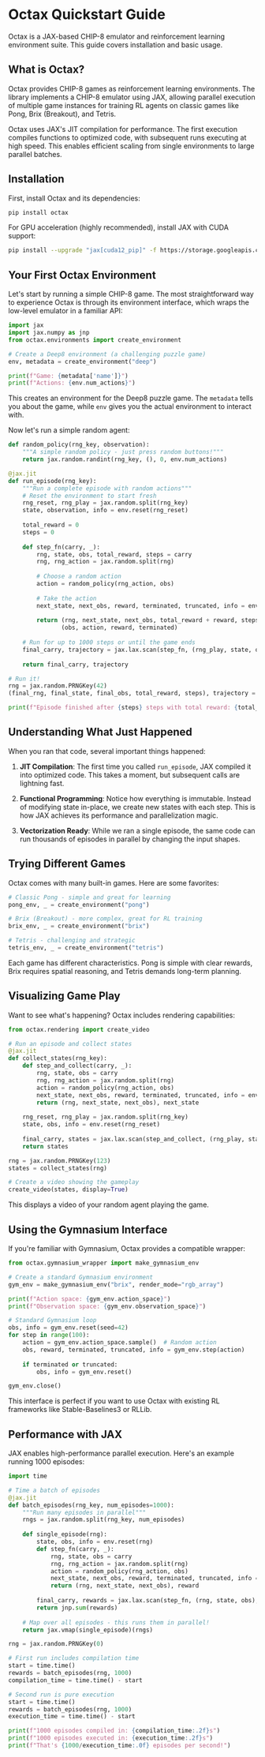 # Octax Quickstart Guide

Octax is a JAX-based CHIP-8 emulator and reinforcement learning environment suite. This guide covers installation and basic usage.

## What is Octax?

Octax provides CHIP-8 games as reinforcement learning environments. The library implements a CHIP-8 emulator using JAX, allowing parallel execution of multiple game instances for training RL agents on classic games like Pong, Brix (Breakout), and Tetris.

Octax uses JAX's JIT compilation for performance. The first execution compiles functions to optimized code, with subsequent runs executing at high speed. This enables efficient scaling from single environments to large parallel batches.

## Installation

First, install Octax and its dependencies:

```bash
pip install octax
```

For GPU acceleration (highly recommended), install JAX with CUDA support:

```bash
pip install --upgrade "jax[cuda12_pip]" -f https://storage.googleapis.com/jax-releases/jax_cuda_releases.html
```

## Your First Octax Environment

Let's start by running a simple CHIP-8 game. The most straightforward way to experience Octax is through its environment interface, which wraps the low-level emulator in a familiar API:

```python
import jax
import jax.numpy as jnp
from octax.environments import create_environment

# Create a Deep8 environment (a challenging puzzle game)
env, metadata = create_environment("deep")

print(f"Game: {metadata['name']}")
print(f"Actions: {env.num_actions}")
```

This creates an environment for the Deep8 puzzle game. The `metadata` tells you about the game, while `env` gives you the actual environment to interact with.

Now let's run a simple random agent:

```python
def random_policy(rng_key, observation):
    """A simple random policy - just press random buttons!"""
    return jax.random.randint(rng_key, (), 0, env.num_actions)

@jax.jit
def run_episode(rng_key):
    """Run a complete episode with random actions"""
    # Reset the environment to start fresh
    rng_reset, rng_play = jax.random.split(rng_key)
    state, observation, info = env.reset(rng_reset)
    
    total_reward = 0
    steps = 0
    
    def step_fn(carry, _):
        rng, state, obs, total_reward, steps = carry
        rng, rng_action = jax.random.split(rng)
        
        # Choose a random action
        action = random_policy(rng_action, obs)
        
        # Take the action
        next_state, next_obs, reward, terminated, truncated, info = env.step(state, action)
        
        return (rng, next_state, next_obs, total_reward + reward, steps + 1), \
               (obs, action, reward, terminated)
    
    # Run for up to 1000 steps or until the game ends
    final_carry, trajectory = jax.lax.scan(step_fn, (rng_play, state, observation, 0, 0), length=1000)
    
    return final_carry, trajectory

# Run it!
rng = jax.random.PRNGKey(42)
(final_rng, final_state, final_obs, total_reward, steps), trajectory = run_episode(rng)

print(f"Episode finished after {steps} steps with total reward: {total_reward}")
```

## Understanding What Just Happened

When you ran that code, several important things happened:

1. **JIT Compilation**: The first time you called `run_episode`, JAX compiled it into optimized code. This takes a moment, but subsequent calls are lightning fast.

2. **Functional Programming**: Notice how everything is immutable. Instead of modifying state in-place, we create new states with each step. This is how JAX achieves its performance and parallelization magic.

3. **Vectorization Ready**: While we ran a single episode, the same code can run thousands of episodes in parallel by changing the input shapes.

## Trying Different Games

Octax comes with many built-in games. Here are some favorites:

```python
# Classic Pong - simple and great for learning
pong_env, _ = create_environment("pong")

# Brix (Breakout) - more complex, great for RL training
brix_env, _ = create_environment("brix")

# Tetris - challenging and strategic
tetris_env, _ = create_environment("tetris")
```

Each game has different characteristics. Pong is simple with clear rewards, Brix requires spatial reasoning, and Tetris demands long-term planning.

## Visualizing Game Play

Want to see what's happening? Octax includes rendering capabilities:

```python
from octax.rendering import create_video

# Run an episode and collect states
@jax.jit
def collect_states(rng_key):
    def step_and_collect(carry, _):
        rng, state, obs = carry
        rng, rng_action = jax.random.split(rng)
        action = random_policy(rng_action, obs)
        next_state, next_obs, reward, terminated, truncated, info = env.step(state, action)
        return (rng, next_state, next_obs), next_state
    
    rng_reset, rng_play = jax.random.split(rng_key)
    state, obs, info = env.reset(rng_reset)
    
    final_carry, states = jax.lax.scan(step_and_collect, (rng_play, state, obs), length=500)
    return states

rng = jax.random.PRNGKey(123)
states = collect_states(rng)

# Create a video showing the gameplay
create_video(states, display=True)
```

This displays a video of your random agent playing the game.

## Using the Gymnasium Interface

If you're familiar with Gymnasium, Octax provides a compatible wrapper:

```python
from octax.gymnasium_wrapper import make_gymnasium_env

# Create a standard Gymnasium environment
gym_env = make_gymnasium_env("brix", render_mode="rgb_array")

print(f"Action space: {gym_env.action_space}")
print(f"Observation space: {gym_env.observation_space}")

# Standard Gymnasium loop
obs, info = gym_env.reset(seed=42)
for step in range(100):
    action = gym_env.action_space.sample()  # Random action
    obs, reward, terminated, truncated, info = gym_env.step(action)
    
    if terminated or truncated:
        obs, info = gym_env.reset()

gym_env.close()
```

This interface is perfect if you want to use Octax with existing RL frameworks like Stable-Baselines3 or RLLib.

## Performance with JAX

JAX enables high-performance parallel execution. Here's an example running 1000 episodes:

```python
import time

# Time a batch of episodes
@jax.jit
def batch_episodes(rng_key, num_episodes=1000):
    """Run many episodes in parallel"""
    rngs = jax.random.split(rng_key, num_episodes)
    
    def single_episode(rng):
        state, obs, info = env.reset(rng)
        def step_fn(carry, _):
            rng, state, obs = carry
            rng, rng_action = jax.random.split(rng)
            action = random_policy(rng_action, obs)
            next_state, next_obs, reward, terminated, truncated, info = env.step(state, action)
            return (rng, next_state, next_obs), reward
        
        final_carry, rewards = jax.lax.scan(step_fn, (rng, state, obs), length=200)
        return jnp.sum(rewards)
    
    # Map over all episodes - this runs them in parallel!
    return jax.vmap(single_episode)(rngs)

rng = jax.random.PRNGKey(0)

# First run includes compilation time
start = time.time()
rewards = batch_episodes(rng, 1000)
compilation_time = time.time() - start

# Second run is pure execution
start = time.time()
rewards = batch_episodes(rng, 1000)
execution_time = time.time() - start

print(f"1000 episodes compiled in: {compilation_time:.2f}s")
print(f"1000 episodes executed in: {execution_time:.2f}s")
print(f"That's {1000/execution_time:.0f} episodes per second!")
```
